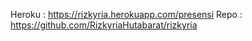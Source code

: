 Heroku : https://rizkyria.herokuapp.com/presensi
Repo : https://github.com/RizkyriaHutabarat/rizkyria
